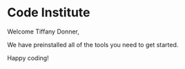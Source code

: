 # Code Institute

Welcome Tiffany Donner,

We have preinstalled all of the tools you need to get started.

Happy coding!